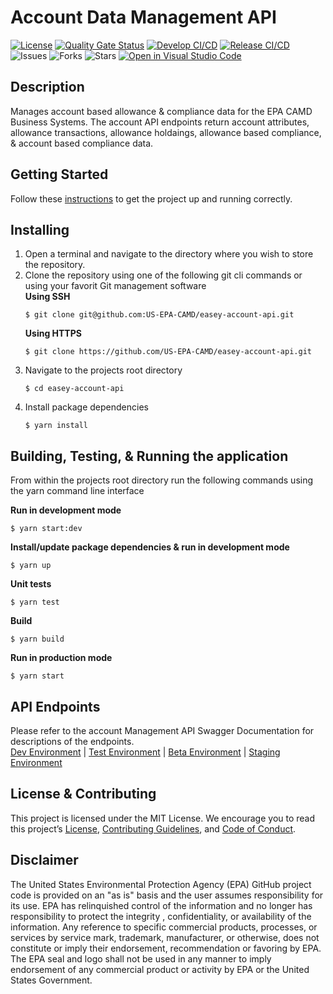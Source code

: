 # Account Data Management API

[![License](https://img.shields.io/github/license/US-EPA-CAMD/easey-account-api)](https://github.com/US-EPA-CAMD/easey-account-api/blob/develop/LICENSE)
[![Quality Gate Status](https://sonarcloud.io/api/project_badges/measure?project=US-EPA-CAMD_easey-account-api&metric=alert_status)](https://sonarcloud.io/dashboard?id=US-EPA-CAMD_easey-account-api)
[![Develop CI/CD](https://github.com/US-EPA-CAMD/easey-account-api/workflows/Develop%20Branch%20Workflow/badge.svg)](https://github.com/US-EPA-CAMD/easey-account-api/actions)
[![Release CI/CD](https://github.com/US-EPA-CAMD/easey-account-api/workflows/Release%20Branch%20Workflow/badge.svg)](https://github.com/US-EPA-CAMD/easey-account-api/actions)
![Issues](https://img.shields.io/github/issues/US-EPA-CAMD/easey-account-api)
![Forks](https://img.shields.io/github/forks/US-EPA-CAMD/easey-account-api)
![Stars](https://img.shields.io/github/stars/US-EPA-CAMD/easey-account-api)
[![Open in Visual Studio Code](https://open.vscode.dev/badges/open-in-vscode.svg)](https://open.vscode.dev/US-EPA-CAMD/easey-account-api)

## Description
Manages account based allowance & compliance data for the EPA CAMD Business Systems. The account API endpoints return account attributes, allowance transactions, allowance holdaings, allowance based compliance, & account based compliance data.

## Getting Started
Follow these [instructions](https://github.com/US-EPA-CAMD/devops/blob/master/GETTING-STARTED.md) to get the project up and running correctly.

## Installing
1. Open a terminal and navigate to the directory where you wish to store the repository.
2. Clone the repository using one of the following git cli commands or using your favorit Git management software<br>
    **Using SSH**
    ```
    $ git clone git@github.com:US-EPA-CAMD/easey-account-api.git
    ```
    **Using HTTPS**
    ```
    $ git clone https://github.com/US-EPA-CAMD/easey-account-api.git
    ```
3. Navigate to the projects root directory
    ```
    $ cd easey-account-api
    ```
4. Install package dependencies
    ```
    $ yarn install
    ```

## Building, Testing, & Running the application
From within the projects root directory run the following commands using the yarn command line interface

**Run in development mode**
```
$ yarn start:dev
```

**Install/update package dependencies & run in development mode**
```
$ yarn up
```

**Unit tests**
```
$ yarn test
```

**Build**
```
$ yarn build
```

**Run in production mode**
```
$ yarn start
```

## API Endpoints
Please refer to the account Management API Swagger Documentation for descriptions of the endpoints.<br>
[Dev Environment](https://api.epa.gov/easey/dev/account-mgmt/swagger/) | [Test Environment](https://api.epa.gov/easey/test/account-mgmt/swagger/) | [Beta Environment](https://api.epa.gov/easey/beta/account-mgmt/swagger/) | [Staging Environment](https://api.epa.gov/easey/staging/account-mgmt/swagger/)

## License & Contributing
This project is licensed under the MIT License. We encourage you to read this project’s [License](LICENSE), [Contributing Guidelines](CONTRIBUTING.md), and [Code of Conduct](CODE-OF-CONDUCT.md).

## Disclaimer
The United States Environmental Protection Agency (EPA) GitHub project code is provided on an "as is" basis and the user assumes responsibility for its use. EPA has relinquished control of the information and no longer has responsibility to protect the integrity , confidentiality, or availability of the information. Any reference to specific commercial products, processes, or services by service mark, trademark, manufacturer, or otherwise, does not constitute or imply their endorsement, recommendation or favoring by EPA. The EPA seal and logo shall not be used in any manner to imply endorsement of any commercial product or activity by EPA or the United States Government.